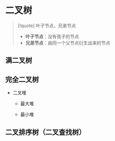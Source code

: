 # 二叉树
>[!quote] 叶子节点，兄弟节点
>- **叶子节点**：没有孩子的节点
>- **兄弟节点**：由同一个父节点衍生出来的节点





## 满二叉树




## 完全二叉树

- 二叉堆
	- 最大堆


	- 最小堆


## 二叉排序树（二叉查找树）






































